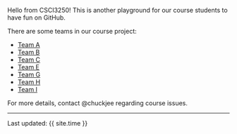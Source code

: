 Hello from CSCI3250! This is another playground for our course students to have fun on GitHub.

There are some teams in our course project:

* [Team A](https://csci3250-2019.github.io/project-team-a/ 'Team-A')
* [Team B](https://csci3250-2019.github.io/project-team-b/ 'Team-B')
* [Team C](https://csci3250-2019.github.io/project-team-c/ 'Team-C')
* [Team E](https://csci3250-2019.github.io/project-team-e/ 'Team-E')
* [Team G](https://csci3250-2019.github.io/project-team-g/ 'Team-G')
* [Team H](https://csci3250-2019.github.io/project-team-h/ 'Team-H')
* [Team I](https://csci3250-2019.github.io/project-team-i/ 'Team-I')

For more details, contact @chuckjee regarding course issues.

---
Last updated: {{ site.time }}

